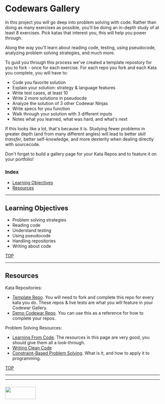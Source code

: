 # Codewars Gallery

In this project you will go deep into problem solving with code.  Rather than doing as many exercises as possible, you'll be doing an in-depth study of at least 8 exercises.  Pick katas that interest you, this will help you power through.  

Along the way you'll learn about reading code, testing, using pseudocode, analyzing problem solving strategies, and much more.   

To guid you through this process we've created a template repostory for you to fork - once for each exercise.  For each repo you fork and each Kata you complete, you will have to:
* Code you favorite solution
* Explain your solution: strategy & language features
* Write test cases, at least 10
* Write 2 more solutions in pseudocde
* Analyze the solution of 3 other Codewar Ninjas
* Write specs for you function
* Walk through your solution with 3 different inputs
* Notes what you learned, what was hard, and what's next

If this looks like a lot, that's because it is.  Studying fewer problems in greater depth (and from many different angles) will lead to better _skill transfer_, better self-knowledge, and more dexterity when dealing directly with sourcecode.  

Don't forget to build a gallery page for your Kata Repos and to feature it on your portfolio!

### Index
* [Learning Objectives](#learning-objectives)
* [Resources](#resources)

---

## Learning Objectives

* Problem solving strategies
* Reading code
* Understand testing
* Using pseudocode
* Handling repositories
* Writing about code

[TOP](#index)

---

## Resources

Kata Repositories:
* [Template Repo](https://github.com/elewa-academy/exercise-template-repo).  You will need to fork and complete this repo for every kata you do.  These repos & live tests are what you will feature in your Codewar Gallery.
* [Demo Codewar Repo](https://github.com/elewa-student/String-Reverser).  You can use this as a reference for how to complete your repos.

Problem Solving Resources:
* [Learning From Code](https://elewa-academy.github.io/General-Resources/programming-resources/learning-from-code.html).  The resources in this page are very good, you should give them all a look-through.
* [Writing Clean Code](https://elewa-academy.github.io/General-Resources/programming-resources/clean-code.html)
* [Constraint-Based Problem Solving](https://elewa-academy.github.io/General-Resources/key-resources/problem-solving.html).  What is it, and how to apply it to programming.


[TOP](#index)


___
___
### <a href="http://elewa.education/blog" target="_blank"><img src="https://user-images.githubusercontent.com/18554853/34921062-506450ae-f97d-11e7-875f-6feeb26ad72d.png" width="100" height="40"/></a>

